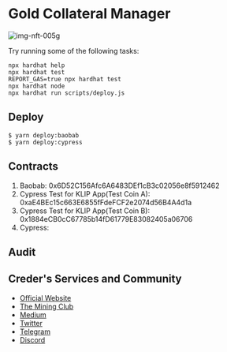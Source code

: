 # Gold Collateral Manager

![img-nft-005g](https://github.com/CrederLabs/Gold-Collateral-Manager/assets/34641838/3b235317-a1ca-4b89-8c69-cadfb3997a25)

Try running some of the following tasks:

```shell
npx hardhat help
npx hardhat test
REPORT_GAS=true npx hardhat test
npx hardhat node
npx hardhat run scripts/deploy.js
```

## Deploy

```
$ yarn deploy:baobab
$ yarn deploy:cypress
```

## Contracts

1. Baobab: 0x6D52C156Afc6A6483DEf1cB3c02056e8f5912462
2. Cypress Test for KLIP App(Test Coin A): 0xaE4BEc15c663E6855fFdeFCF2e2074d56B4A4d1a
3. Cypress Test for KLIP App(Test Coin B): 0x1884eCB0cC67785b14fD61779E83082405a06706
4. Cypress: 

## Audit

## Creder's Services and Community

- [Official Website](https://www.creder.biz)
- [The Mining Club](https://theminingclub.io)
- [Medium](https://medium.com/@creder2022)
- [Twitter](https://twitter.com/creder_official)
- [Telegram](https://t.me/creder_tg)
- [Discord](https://discord.com/invite/dR6FD4BYNk)